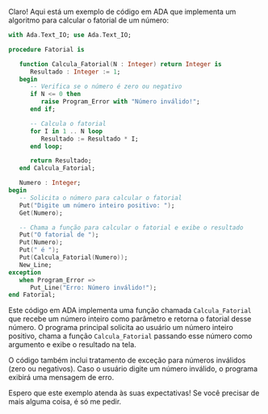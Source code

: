 Claro! Aqui está um exemplo de código em ADA que implementa um algoritmo para calcular o fatorial de um número:

```ada
with Ada.Text_IO; use Ada.Text_IO;

procedure Fatorial is

   function Calcula_Fatorial(N : Integer) return Integer is
      Resultado : Integer := 1;
   begin
      -- Verifica se o número é zero ou negativo
      if N <= 0 then
         raise Program_Error with "Número inválido!";
      end if;

      -- Calcula o fatorial
      for I in 1 .. N loop
         Resultado := Resultado * I;
      end loop;

      return Resultado;
   end Calcula_Fatorial;

   Numero : Integer;
begin
   -- Solicita o número para calcular o fatorial
   Put("Digite um número inteiro positivo: ");
   Get(Numero);

   -- Chama a função para calcular o fatorial e exibe o resultado
   Put("O fatorial de ");
   Put(Numero);
   Put(" é ");
   Put(Calcula_Fatorial(Numero));
   New_Line;
exception
   when Program_Error =>
      Put_Line("Erro: Número inválido!");
end Fatorial;
```

Este código em ADA implementa uma função chamada `Calcula_Fatorial` que recebe um número inteiro como parâmetro e retorna o fatorial desse número. O programa principal solicita ao usuário um número inteiro positivo, chama a função `Calcula_Fatorial` passando esse número como argumento e exibe o resultado na tela.

O código também inclui tratamento de exceção para números inválidos (zero ou negativos). Caso o usuário digite um número inválido, o programa exibirá uma mensagem de erro.

Espero que este exemplo atenda às suas expectativas! Se você precisar de mais alguma coisa, é só me pedir.
